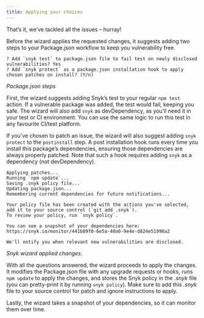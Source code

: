 ```yaml
---
title: Applying your choices
---
```


That’s it, we’ve tackled all the issues – hurray!

Before the wizard applies the requested changes, it suggests adding two steps to your Package.json workflow to keep you vulnerability free.

```
? Add `snyk test` to package.json file to fail test on newly disclosed vulnerabilities? Yes
? Add `snyk protect` as a package.json installation hook to apply chosen patches on install? (Y/n)
```
_Package.json steps_

First, the wizard suggests adding Snyk’s test to your regular `npm test` action. If a vulnerable package was added, the test would fail, keeping you safe. The wizard will also add `snyk` as devDependency, as you’ll need it in your test or CI environment. You can use the same logic to run this test in any favourite CI/test platform.

If you’ve chosen to patch an issue, the wizard will also suggest adding `snyk protect` to the `postinstall` step. A post installation hook runs every time you install this package’s dependencies, ensuring those dependencies are always properly patched. Note that such a hook requires adding `snyk` as a dependency (not devDependency).

```
Applying patches...
Running `npm update`...
Saving .snyk policy file...
Updating package.json...
Remembering current dependencies for future notifications...

Your policy file has been created with the actions you've selected, add it to your source control (`git add .snyk`).
To review your policy, run `snyk policy`.

You can see a snapshot of your dependencies here:
https://snyk.io/monitor/441b89f0-6e5a-40a0-9e4e-d824e51998a2

We'll notify you when relevant new vulnerabilities are disclosed.
```
_Snyk wizard applied changes._

With all the questions answered, the wizard proceeds to apply the changes. It modifies the Package.json file with any upgrade requests or hooks, runs `npm update` to apply the changes, and stores the Snyk policy in the _.snyk_ file (you can pretty-print it by running `snyk policy`). Make sure to add this _.snyk_ file to your source control for patch and ignore instructions to apply.

Lastly, the wizard takes a snapshot of your dependencies, so it can monitor them over time.
